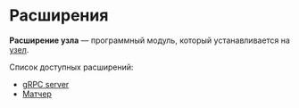 # Расширения

**Расширение узла** — программный модуль, который устанавливается на [узел](/blockchain/node.md).

Список доступных расширений:

* [gRPC server](/acryl-node/extensions/grpc-server.md)
* [Матчер](/acryl-node/extensions/matcher.md)
